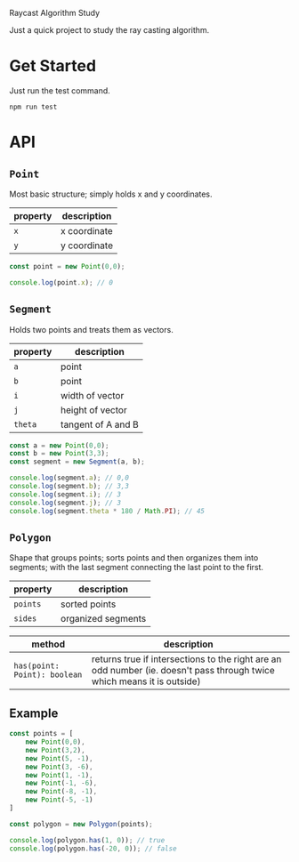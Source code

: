 Raycast Algorithm Study

Just a quick project to study the ray casting algorithm.

# Get Started

Just run the test command.

```
npm run test
```

# API

## `Point`

Most basic structure; simply holds x and y coordinates.

| property | description |
| ---  | --- |
| `x` | x coordinate |
| `y` | y coordinate |

```ts
const point = new Point(0,0);

console.log(point.x); // 0
```

## `Segment`

Holds two points and treats them as vectors.

| property | description |
| ---  | --- |
| `a` | point |
| `b` | point |
| `i` | width of vector |
| `j` | height of vector |
| `theta` | tangent of A and B |

```ts
const a = new Point(0,0);
const b = new Point(3,3);
const segment = new Segment(a, b);

console.log(segment.a); // 0,0
console.log(segment.b); // 3,3
console.log(segment.i); // 3
console.log(segment.j); // 3
console.log(segment.theta * 180 / Math.PI); // 45
```

## `Polygon`

Shape that groups points; sorts points and then organizes them into segments; with the last segment connecting the last point to the first.

| property | description |
| ---  | --- |
| `points` | sorted points |
| `sides` | organized segments |

| method | description |
| --- | --- |
| `has(point: Point): boolean` | returns true if intersections to the right are an odd number (ie. doesn't pass through twice which means it is outside) |


## Example
```ts
const points = [
    new Point(0,0),
    new Point(3,2),
    new Point(5, -1),
    new Point(3, -6),
    new Point(1, -1),
    new Point(-1, -6),
    new Point(-8, -1),
    new Point(-5, -1)
]

const polygon = new Polygon(points);

console.log(polygon.has(1, 0)); // true
console.log(polygon.has(-20, 0)); // false
```